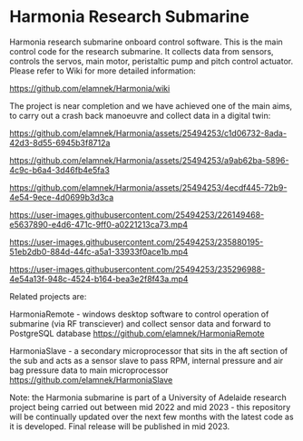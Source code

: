# Harmonia Research Submarine
Harmonia research submarine onboard control software. This is the main control code for the research submarine. It collects data from sensors, controls the servos, main motor, peristaltic pump and pitch control actuator. Please refer to Wiki for more detailed information:

https://github.com/elamnek/Harmonia/wiki

The project is near completion and we have achieved one of the main aims, to carry out a crash back manoeuvre and collect data in a digital twin:


https://github.com/elamnek/Harmonia/assets/25494253/c1d06732-8ada-42d3-8d55-6945b3f8712a



https://github.com/elamnek/Harmonia/assets/25494253/a9ab62ba-5896-4c9c-b6a4-3d46fb4e5fa3



https://github.com/elamnek/Harmonia/assets/25494253/4ecdf445-72b9-4e54-9ece-4d0699b3d3ca



https://user-images.githubusercontent.com/25494253/226149468-e5637890-e4d6-471c-9ff0-a0221213ca73.mp4



https://user-images.githubusercontent.com/25494253/235880195-51eb2db0-884d-44fc-a5a1-33933f0ace1b.mp4



https://user-images.githubusercontent.com/25494253/235296988-4e54a13f-948c-4524-b164-bea3e2f8f43a.mp4



Related projects are: 

HarmoniaRemote - windows desktop software to control operation of submarine (via RF transciever) and collect sensor data and forward to PostgreSQL database
https://github.com/elamnek/HarmoniaRemote


HarmoniaSlave - a secondary microprocessor that sits in the aft section of the sub and acts as a sensor slave to pass RPM, internal pressure and air bag pressure data to main microprocessor
https://github.com/elamnek/HarmoniaSlave

Note: the Harmonia submarine is part of a University of Adelaide research project being carried out between mid 2022 and mid 2023 - this repository will be continually updated over the next few months with the latest code as it is developed. Final release will be published in mid 2023.
